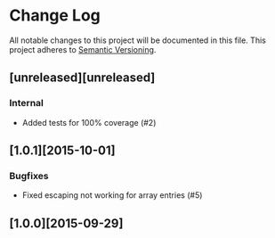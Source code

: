 # Change Log
All notable changes to this project will be documented in this file.
This project adheres to [Semantic Versioning](http://semver.org/).

## [unreleased][unreleased]
### Internal
* Added tests for 100% coverage (#2)

## [1.0.1][2015-10-01]
### Bugfixes
* Fixed escaping not working for array entries (#5)

## [1.0.0][2015-09-29]